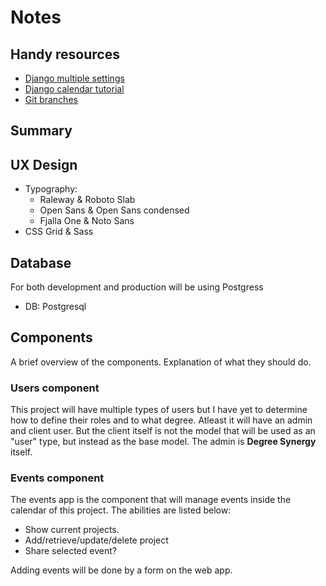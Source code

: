 # Notes

## Handy resources

- [Django multiple settings](https://simpleisbetterthancomplex.com/tips/2017/07/03/django-tip-20-working-with-multiple-settings-modules.html)
- [Django calendar tutorial](https://www.huiwenteo.com/normal/2018/07/24/django-calendar.html)
- [Git branches](https://confluence.atlassian.com/bitbucket/branching-a-repository-223217999.html)

## Summary

## UX Design

- Typography: 
    - Raleway & Roboto Slab
    - Open Sans & Open Sans condensed
    - Fjalla One & Noto Sans
- CSS Grid & Sass

## Database 

For both development and production will be using Postgress

- DB: Postgresql

## Components
A brief overview of the components. Explanation of what they should do.

### Users component
This project will have multiple types of users but I have yet to determine how to define their roles and to what degree. Atleast it will have an admin and client user. But the client itself is not the model that will be used as an "user" type, but instead as the base model. The admin is **Degree Synergy** itself.

### Events component

The events app is the component that will manage events inside the calendar of this project. The abilities are listed below:

- Show current projects.
- Add/retrieve/update/delete project
- Share selected event?

Adding events will be done by a form on the web app.
